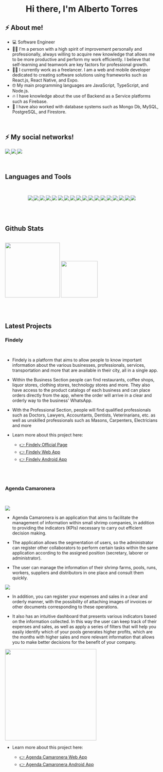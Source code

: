 <h1 align="center">Hi there, I'm Alberto Torres </h1>

## ⚡ About me!

- 💻 Software Engineer
- 🧑‍🦰 I'm a person with a high spirit of improvement personally and professionally, always willing to acquire new knowledge that allows me to be more productive and perform my work efficiently. I believe that self-learning and teamwork are key factors for professional growth.
- 👨‍💻 I currently work as a freelancer. I am a web and mobile developer dedicated to creating software solutions using frameworks such as React.js, React Native, and Expo.
- 🤓 My main programming languages are JavaScript, TypeScript, and Node.js.
- 🔥 I have knowledge about the use of Backend as a Service platforms such as Firebase.
- 🍃 I have also worked with database systems such as Mongo Db, MySQL, PostgreSQL, and Firestore.

<br />

## ⚡ My social networks!

<a href="https://www.facebook.com/albert1998" target="_blank"> <img src="https://img.shields.io/badge/Facebook-1877F2?style=for-the-badge&logo=facebook&logoColor=white"/> </a>
<a href="https://twitter.com/Alberto_9808" target="_blank"> <img src="	https://img.shields.io/badge/Twitter-1DA1F2?style=for-the-badge&logo=twitter&logoColor=white"/> </a>
<a href="www.linkedin.com/in/albert1998" target="_blank"> <img src="https://img.shields.io/badge/LinkedIn-0077B5?style=for-the-badge&logo=linkedin&logoColor=white"/> </a>

<br />

## Languages and Tools

<br />

<p align="center">
    <a href="" target="_blank"> <img src="https://img.shields.io/badge/Ubuntu-E95420?style=for-the-badge&logo=ubuntu&logoColor=white"/> </a>
    <a href="" target="_blank"> <img src="https://img.shields.io/badge/Windows-0078D6?style=for-the-badge&logo=windows&logoColor=white"/> </a>
    <a href="" target="_blank"> <img src="https://img.shields.io/badge/Android-3DDC84?style=for-the-badge&logo=android&logoColor=white"/> </a>
    <a href="" target="_blank"> <img src="https://img.shields.io/badge/JavaScript-F7DF1E?style=for-the-badge&logo=javascript&logoColor=black"/> </a>
    <a href="" target="_blank"><img src="https://img.shields.io/badge/TypeScript-007ACC?style=for-the-badge&logo=typescript&logoColor=white"/></a>
    <a href="" target="_blank"> <img src="https://img.shields.io/badge/Node.js-43853D?style=for-the-badge&logo=node.js&logoColor=white"/> </a>
    <a href="" target="_blank"> <img src="https://img.shields.io/badge/HTML5-E34F26?style=for-the-badge&logo=html5&logoColor=white"/> </a>
    <a href="" target="_blank"> <img src="https://img.shields.io/badge/CSS3-1572B6?style=for-the-badge&logo=css3&logoColor=white"/> </a>
    <a href="" target="_blank"> <img src="https://img.shields.io/badge/React-20232A?style=for-the-badge&logo=react&logoColor=61DAFB"/> </a>
    <a href="" target="_blank"> <img src="https://img.shields.io/badge/React_Router-CA4245?style=for-the-badge&logo=react-router&logoColor=white"/> </a>
    <a href="" target="_blank"> <img src="https://img.shields.io/badge/React_Native-20232A?style=for-the-badge&logo=react&logoColor=61DAFB"/> </a>
    <a href="" target="_blank"> <img src="https://img.shields.io/badge/Bootstrap-563D7C?style=for-the-badge&logo=bootstrap&logoColor=white"/> </a>
    <a href="" target="_blank"> <img src="https://img.shields.io/badge/Material--UI-0081CB?style=for-the-badge&logo=material-ui&logoColor=white"/> </a>
    <a href="" target="_blank"> <img src="https://img.shields.io/badge/MongoDB-4EA94B?style=for-the-badge&logo=mongodb&logoColor=white"/> </a>
    <a href="" target="_blank"> <img src="https://img.shields.io/badge/PostgreSQL-316192?style=for-the-badge&logo=postgresql&logoColor=white"/> </a>
    <a href="" target="_blank"> <img src="https://img.shields.io/badge/MySQL-00000F?style=for-the-badge&logo=mysql&logoColor=white"/> </a>
    <a href="" target="_blank"> <img src="https://img.shields.io/badge/Microsoft_Excel-217346?style=for-the-badge&logo=microsoft-excel&logoColor=white"/> </a>
    <a href="" target="_blank"> <img src="https://img.shields.io/badge/Microsoft_Word-2B579A?style=for-the-badge&logo=microsoft-word&logoColor=white"/> </a>
</p>
<br /><br />

## Github Stats

<br />

<div>
  
  <img height="180em" src="https://github-readme-stats.vercel.app/api?username=Donnis1998&theme=blue-green"/>
  <img height="120em" src="https://github-readme-stats.vercel.app/api/top-langs/?username=Donnis1998&theme=blue-green"/>
</div>

<br /><br />

## **Latest Projects**

### **Findely** 

<br />

- Findely is a platform that aims to allow people to know important information about the various businesses, professionals, services, transportation and more that are available in their city, all in a single app.

- Within the Business Section people can find restaurants, coffee shops, liquor stores, clothing stores, technology stores and more. They also have access to the product catalogs of each business and can place orders directly from the app, where the order will arrive in a clear and orderly way to the business' WhatsApp.

- With the Professional Section, people will find qualified professionals such as Doctors, Lawyers, Accountants, Dentists, Veterinarians, etc. as well as unskilled professionals such as Masons, Carpenters, Electricians and more

- Learn more about this project here:

  -  <a href="https://findelyec.com/" target="_blank">👉 Findely Official Page</a>
  -  <a href="https://app.findelyec.com/" target="_blank">👉 Findely Web App</a>
  -  <a href="https://play.google.com/store/apps/details?id=com.findely.findely&hl=es&gl=US" target="_blank">👉 Findely Android App</a>


<br /><br />
### **Agenda Camaronera** 
<br />

![](../Donnis1998/assets/agenda_camaronera/BannerAgendaCamaronera2.png)

- Agenda Camaronera is an application that aims to facilitate the management of information within small shrimp companies, in addition to providing the indicators (KPIs) necessary to carry out efficient decision making.

- The application allows the segmentation of users, so the administrator can register other collaborators to perform certain tasks within the same application according to the assigned position (secretary, laborer or administrator).

- The user can manage the information of their shrimp farms, pools, runs, workers, suppliers and distributors in one place and consult them quickly.


![](../Donnis1998/assets/agenda_camaronera/BannerAgendaCamaronera1.png)

- In addition, you can register your expenses and sales in a clear and orderly manner, with the possibility of attaching images of invoices or other documents corresponding to these operations.
  
- It also has an intuitive dashboard that presents various indicators based on the information collected. In this way the user can keep track of their expenses and sales, as well as apply a series of filters that will help you easily identify which of your pools generates higher profits, which are the months with higher sales and more relevant information that allows you to make better decisions for the benefit of your company.

<img with='100%' height='300xp' src="../Donnis1998/assets/agenda_camaronera/BannerAgendaCamaronera1.png"/>

- Learn more about this project here:


  -  <a href="https://app-klargo.web.app/" target="_blank">👉 Agenda Camaronera Web App</a>
  -  <a href="https://play.google.com/store/apps/details?id=com.findely.agendacamaronera" target="_blank">👉 Agenda Camaronera Android App</a>